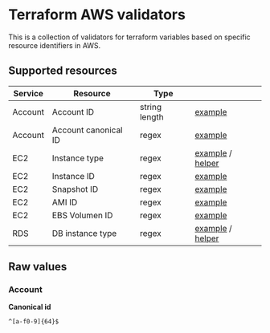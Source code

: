 # Terraform AWS validators

This is a collection of validators for terraform variables based on specific resource identifiers in AWS.

## Supported resources

| Service | Resource             | Type          |                                                                      |
| ------- | -------------------- | ------------- | -------------------------------------------------------------------- |
| Account | Account ID           | string length | [example](./account.tf#L7-L15)                                       |
| Account | Account canonical ID | regex         | [example](./account.tf#L17-L25)                                      |
| EC2     | Instance type        | regex         | [example](./ec2.tf#L7-L18) / [helper](./helpers/instance_types/)     |
| EC2     | Instance ID          | regex         | [example](./ec2.tf#L20-L28)                                          |
| EC2     | Snapshot ID          | regex         | [example](./ec2.tf#L30-L38)                                          |
| EC2     | AMI ID               | regex         | [example](./ec2.tf#L40-L48)                                          |
| EC2     | EBS Volumen ID       | regex         | [example](./ec2.tf#L50-L58)                                          |
| RDS     | DB instance type     | regex         | [example](./rds.tf#L4-L16) / [helper](./helpers/db_instance_types//) |

## Raw values

### Account

**Canonical id**

```regex
^[a-f0-9]{64}$
```
